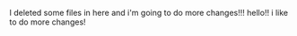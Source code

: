 I deleted some files in here and i'm going to do more changes!!!
hello!!
i like to do more changes!
